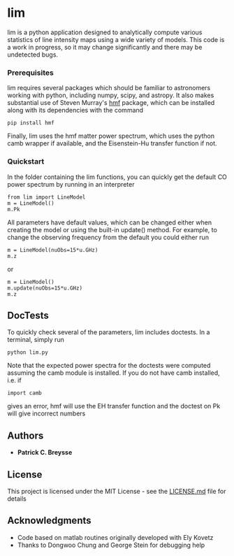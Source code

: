 # lim

lim is a python application designed to analytically compute various statistics of line intensity maps using a wide variety of models.  This code is a work in progress, so it may change significantly and there may be undetected bugs.

### Prerequisites

lim requires several packages which should be familiar to astronomers working with python, including numpy, scipy, and astropy.  It also makes substantial use of Steven Murray's [hmf](https://www.github.com/steven-murray/hmf) package, which can be installed along with its dependencies with the command

```
pip install hmf
```

Finally, lim uses the hmf matter power spectrum, which uses the python camb wrapper if available, and the Eisenstein-Hu transfer function if not.

### Quickstart

In the folder containing the lim functions, you can quickly get the default CO power spectrum by running in an interpreter

```
from lim import LineModel
m = LineModel()
m.Pk
```

All parameters have default values, which can be changed either when creating the model or using the built-in update() method.  For example, to change the observing frequency from the default you could either run

```
m = LineModel(nuObs=15*u.GHz)
m.z
```

or

```
m = LineModel()
m.update(nuObs=15*u.GHz)
m.z
```

## DocTests

To quickly check several of the parameters, lim includes doctests.  In a terminal, simply run

```
python lim.py
```

Note that the expected power spectra for the doctests were computed assuming the camb module is installed.  If you do not have camb installed, i.e. if

```
import camb
```
gives an error, hmf will use the EH transfer function and the doctest on Pk will give incorrect numbers

## Authors

* **Patrick C. Breysse**

## License

This project is licensed under the MIT License - see the [LICENSE.md](LICENSE.md) file for details

## Acknowledgments

* Code based on matlab routines originally developed with Ely Kovetz
* Thanks to Dongwoo Chung and George Stein for debugging help


